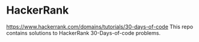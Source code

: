# HackerRank
https://www.hackerrank.com/domains/tutorials/30-days-of-code
This repo contains solutions to HackerRank 30-Days-of-code problems.

